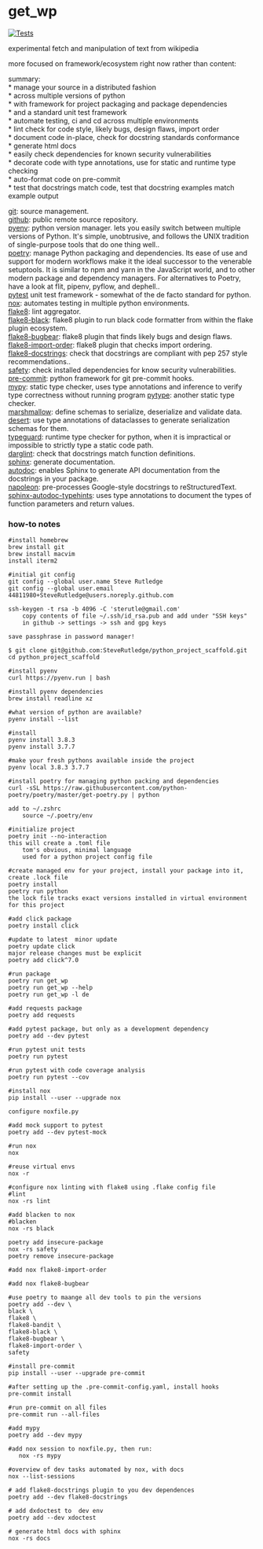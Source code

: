 # get_wp

[![Tests](https://github.com/SteveRutledge/get_wp/workflows/Tests/badge.svg)](https://github.com/SteveRutledge/get_wp/actions?query=workflow%3A.github%2Fworkflows%2Ftest.yml)

experimental fetch and manipulation of text from wikipedia

more focused on framework/ecosystem right now rather than content:

summary:<br/>
    * manage your source in a distributed fashion<br/>
    * across multiple versions of python<br/>
    * with framework for project packaging and package dependencies<br/>
    * and a standard unit test framework<br/>
    * automate testing, ci and cd across multiple environments<br/>
    * lint check for code style, likely bugs, design flaws, import order<br/>
    * document code in-place, check for docstring standards conformance<br/>
    * generate html docs <br/>
    * easily check dependencies for known security vulnerabilities<br/>
    * decorate code with type annotations, use for static and runtime type checking<br/>
    * auto-format code on pre-commit<br/>
    * test that docstrings match code, test that docstring examples match example output<br/>

[git](https://git-scm.com/): source management.<br/>
[github](https://github.com): public remote source repository.<br/>
[pyenv](https://github.com/pyenv/pyenv): python version manager. lets you easily switch between multiple versions of Python. It's simple, unobtrusive, and follows the UNIX tradition of single-purpose tools that do one thing well..<br/>
[poetry](https://python-poetry.org): manage Python packaging and dependencies. Its ease of  use and support for modern workflows make it the ideal successor to the  venerable setuptools. It is similar to npm and yarn in the JavaScript  world, and to other modern package and dependency managers. For alternatives to Poetry, have a look at flit, pipenv, pyflow, and dephell..<br/>
[pytest](https://docs.pytest.org/en/latest/) unit test framework - somewhat of the de facto standard for python.<br/>
[nox](https://pypi.org/project/nox/): automates testing in multiple python environments.<br/>
[flake8](https://pypi.org/project/flake8/): lint aggregator.<br/>
[flake8-black](https://pypi.org/project/flake8-black/): flake8 plugin to run black code formatter from within the flake plugin ecosystem.<br/>
[flake8-bugbear](https://pypi.org/project/flake8-bugbear/): flake8 plugin that finds likely bugs and design flaws.<br/>
[flake8-import-order](https://pypi.org/project/flake8-import-order/): flake8 plugin that checks import ordering.<br/>
[flake8-docstrings](https://gitlab.com/pycqa/flake8-docstrings): check that docstrings are compliant with pep 257 style recommendations..<br/>
[safety](https://github.com/pyupio/safety): check installed dependencies for know security vulnerabilities.<br/>
[pre-commit](https://pre-commit.com/): python framework for git pre-commit hooks.<br/>
[mypy](http://mypy-lang.org/): static type checker, uses type annotations and inference to verify type correctness without running program
[pytype](https://google.github.io/pytype/): another static type checker.<br/>
[marshmallow](https://marshmallow.readthedocs.io/): define schemas to serialize, deserialize and validate data.<br/>
[desert](https://desert.readthedocs.io/): use type annotations of dataclasses to generate serialization schemas for them.<br/>
[typeguard](https://github.com/agronholm/typeguard): runtime type checker for python, when it is impractical or impossible to strictly type a static code path.<br/>
[darglint](https://github.com/terrencepreilly/darglint): check that docstrings match function definitions.<br/>
[sphinx](http://www.sphinx-doc.org/): generate documentation.<br/>
[autodoc](https://www.sphinx-doc.org/en/master/usage/extensions/autodoc.html): enables Sphinx to generate API documentation from the docstrings in your package.<br/>
[napoleon](https://www.sphinx-doc.org/en/master/usage/extensions/napoleon.html): pre-processes Google-style docstrings to reStructuredText.<br/>
[sphinx-autodoc-typehints](https://github.com/agronholm/sphinx-autodoc-typehints): uses type annotations to document the types of function parameters and return values.<br/>

### how-to notes

    #install homebrew
    brew install git
    brew install macvim
    install iterm2

    #initial git config
    git config --global user.name Steve Rutledge
    git config --global user.email 44811980+SteveRutledge@users.noreply.github.com

    ssh-keygen -t rsa -b 4096 -C 'sterutle@gmail.com'
        copy contents of file ~/.ssh/id_rsa.pub and add under "SSH keys"
        in github -> settings -> ssh and gpg keys

    save passphrase in password manager!

    $ git clone git@github.com:SteveRutledge/python_project_scaffold.git
    cd python_project_scaffold

    #install pyenv
    curl https://pyenv.run | bash

    #install pyenv dependencies
    brew install readline xz

    #what version of python are available?
    pyenv install --list

    #install
    pyenv install 3.8.3
    pyenv install 3.7.7

    #make your fresh pythons available inside the project
    pyenv local 3.8.3 3.7.7

    #install poetry for managing python packing and dependencies
    curl -sSL https://raw.githubusercontent.com/python-poetry/poetry/master/get-poetry.py | python

    add to ~/.zshrc
        source ~/.poetry/env

    #initialize project
    poetry init --no-interaction
    this will create a .toml file
        tom's obvious, minimal language
        used for a python project config file

    #create managed env for your project, install your package into it, create .lock file
    poetry install
    poetry run python
    the lock file tracks exact versions installed in virtual environment for this project

    #add click package
    poetry install click

    #update to latest  minor update
    poetry update click
    major release changes must be explicit
    poetry add click^7.0

    #run package
    poetry run get_wp
    poetry run get_wp --help
    poetry run get_wp -l de

    #add requests package
    poetry add requests

    #add pytest package, but only as a development dependency
    poetry add --dev pytest

    #run pytest unit tests
    poetry run pytest

    #run pytest with code coverage analysis
    poetry run pytest --cov

    #install nox
    pip install --user --upgrade nox

    configure noxfile.py

    #add mock support to pytest
    poetry add --dev pytest-mock

    #run nox
    nox

    #reuse virtual envs
    nox -r

    #configure nox linting with flake8 using .flake config file
    #lint
    nox -rs lint

    #add blacken to nox
    #blacken
    nox -rs black

    poetry add insecure-package
    nox -rs safety
    poetry remove insecure-package

    #add nox flake8-import-order

    #add nox flake8-bugbear

    #use poetry to maange all dev tools to pin the versions
    poetry add --dev \
    black \
    flake8 \
    flake8-bandit \
    flake8-black \
    flake8-bugbear \
    flake8-import-order \
    safety

    #install pre-commit
    pip install --user --upgrade pre-commit

    #after setting up the .pre-commit-config.yaml, install hooks
    pre-commit install

    #run pre-commit on all files
    pre-commit run --all-files

    #add mypy
    poetry add --dev mypy

    #add nox session to noxfile.py, then run:
       nox -rs mypy

    #overview of dev tasks automated by nox, with docs
    nox --list-sessions

    # add flake8-docstrings plugin to you dev dependences
    poetry add --dev flake8-docstrings

    # add dxdoctest to  dev env
    poetry add --dev xdoctest

    # generate html docs with sphinx
    nox -rs docs
    

